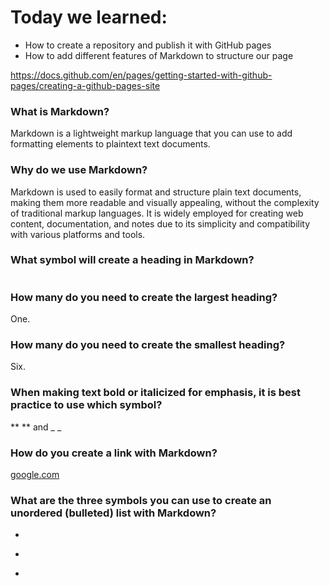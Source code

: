 # Today we learned:

- How to create a repository and publish it with GitHub pages
- How to add different features of Markdown to structure our page

https://docs.github.com/en/pages/getting-started-with-github-pages/creating-a-github-pages-site

### What is Markdown?

Markdown is a lightweight markup language that you can use to add formatting elements to plaintext text documents.

### Why do we use Markdown?

Markdown is used to easily format and structure plain text documents, making them more readable and visually appealing, without the complexity of traditional markup languages. It is widely employed for creating web content, documentation, and notes due to its simplicity and compatibility with various platforms and tools.

### What symbol will create a heading in Markdown?

#

### How many do you need to create the largest heading?

One.

### How many do you need to create the smallest heading?

Six.

### When making text bold or italicized for emphasis, it is best practice to use which symbol?

** ** and _ _

### How do you create a link with Markdown?

[google.com](www.google.com)

### What are the three symbols you can use to create an unordered (bulleted) list with Markdown?

*
-
+

